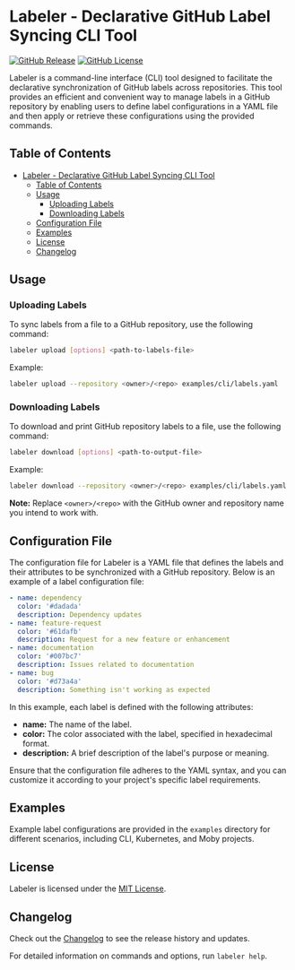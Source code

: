 # Labeler - Declarative GitHub Label Syncing CLI Tool

[![GitHub Release](https://img.shields.io/github/v/release/shanduur/labeler)](https://github.com/shanduur/labeler/releases/latest)
[![GitHub License](https://img.shields.io/github/license/shanduur/labeler)](LICENSE)

Labeler is a command-line interface (CLI) tool designed to facilitate the declarative synchronization of GitHub labels across repositories. This tool provides an efficient and convenient way to manage labels in a GitHub repository by enabling users to define label configurations in a YAML file and then apply or retrieve these configurations using the provided commands.

## Table of Contents

- [Labeler - Declarative GitHub Label Syncing CLI Tool](#labeler---declarative-github-label-syncing-cli-tool)
  - [Table of Contents](#table-of-contents)
  - [Usage](#usage)
    - [Uploading Labels](#uploading-labels)
    - [Downloading Labels](#downloading-labels)
  - [Configuration File](#configuration-file)
  - [Examples](#examples)
  - [License](#license)
  - [Changelog](#changelog)

## Usage

### Uploading Labels

To sync labels from a file to a GitHub repository, use the following command:

```bash
labeler upload [options] <path-to-labels-file>
```

Example:

```bash
labeler upload --repository <owner>/<repo> examples/cli/labels.yaml
```

### Downloading Labels

To download and print GitHub repository labels to a file, use the following command:

```bash
labeler download [options] <path-to-output-file>
```

Example:

```bash
labeler download --repository <owner>/<repo> examples/cli/labels.yaml
```

**Note:** Replace `<owner>/<repo>` with the GitHub owner and repository name you intend to work with.

## Configuration File

The configuration file for Labeler is a YAML file that defines the labels and their attributes to be synchronized with a GitHub repository. Below is an example of a label configuration file:

```yaml
- name: dependency
  color: '#dadada'
  description: Dependency updates
- name: feature-request
  color: '#61dafb'
  description: Request for a new feature or enhancement
- name: documentation
  color: '#007bc7'
  description: Issues related to documentation
- name: bug
  color: '#d73a4a'
  description: Something isn't working as expected
```

In this example, each label is defined with the following attributes:
- **name:** The name of the label.
- **color:** The color associated with the label, specified in hexadecimal format.
- **description:** A brief description of the label's purpose or meaning.

Ensure that the configuration file adheres to the YAML syntax, and you can customize it according to your project's specific label requirements.

## Examples

Example label configurations are provided in the `examples` directory for different scenarios, including CLI, Kubernetes, and Moby projects.

## License

Labeler is licensed under the [MIT License](LICENSE).

## Changelog

Check out the [Changelog](CHANGELOG.md) to see the release history and updates.

For detailed information on commands and options, run `labeler help`.

